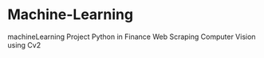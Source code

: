# Machine-Learning
machineLearning Project Python in Finance Web Scraping Computer Vision using Cv2
